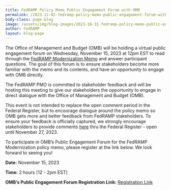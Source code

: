 ```yaml
---
title: FedRAMP Policy Memo Public Engagement Forum with OMB
permalink: /2023-11-02-fedramp-policy-memo-public-engagement-forum-with-omb/
body-class: page-blog
image: /assets/img/blog-images/2023-10-31-fedramp-policy-memo-public-engagement-forum-with-omb.png
author: FedRAMP
layout: blog-page
---
```

The Office of Management and Budget (OMB) will be holding a virtual public engagement forum on Wednesday, November 15, 2023 at 12pm EST to read through the <a href="https://www.cio.gov/assets/files/resources/FedRAMP-updated-draft-guidance-2023.pdf" target="_blank" rel="noopener noreferrer">FedRAMP Modernization Memo</a> and answer participant questions. The goal of this forum is to ensure stakeholders become more familiar with the memo and its contents, and have an opportunity to engage with OMB directly.

The FedRAMP PMO is committed to stakeholder feedback and will be hosting this meeting to give our stakeholders the opportunity to engage in direct dialogue with the Office of Management and Budget (OMB).

This event is not intended to replace the open comment period in the Federal Register, but to encourage dialogue around the policy memo so OMB gets more and better feedback from FedRAMP stakeholders. To ensure your feedback is officially captured, we strongly encourage stakeholders to provide comments <a href="https://www.federalregister.gov/documents/2023/10/27/2023-23839/request-for-comments-on-updated-guidance-for-modernizing-the-federal-risk-authorization-management" target="_blank" rel="noopener noreferrer">here</a> thru the Federal Register - open until November 27, 2023.

To participate in OMB’s Public Engagement Forum for the FedRAMP Modernization policy memo, please register at the link below. We look forward to seeing you!

<b>Date:</b> November 15, 2023

<b>Time:</b> 2 hours [12 - 2pm EST]

<b>OMB’s Public Engagement Forum Registration Link:</b> <a href="xxxx" target="_blank" rel="noopener noreferrer">Registration Link</a>
